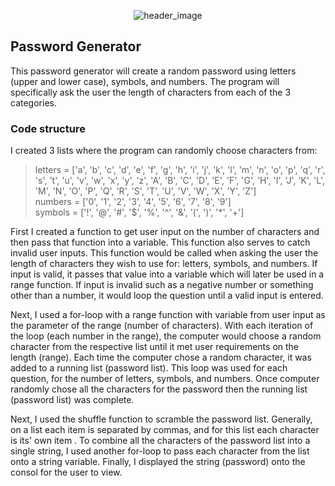 <p align="center">
  <img src="https://i.imgur.com/HDtcLAz.png" alt="header_image"/>
</p>

<h2>Password Generator</h2>

This password generator will create a random password using letters (upper and lower case), symbols, and numbers. The program will specifically ask the user the length of characters from each of the 3 categories.

<h3>Code structure</h3>

I created 3 lists where the program can randomly choose characters from:
>letters = ['a', 'b', 'c', 'd', 'e', 'f', 'g', 'h', 'i', 'j', 'k', 'l', 'm', 'n', 'o', 'p', 'q', 'r', 's', 't', 'u', 'v', 'w', 'x', 'y', 'z', 'A', 'B', 'C', 'D', 'E', 'F', 'G', 'H', 'I', 'J', 'K', 'L', 'M', 'N', 'O', 'P', 'Q', 'R', 'S', 'T', 'U', 'V', 'W', 'X', 'Y', 'Z'] </br>
>numbers = ['0', '1', '2', '3', '4', '5', '6', '7', '8', '9']</br>
>symbols = ['!', '@', '#', '$', '%', '^', '&', '(', ')', '*', '+']</br>

First I created a function to get user input on the number of characters and then pass that function into a variable. This function also serves to catch invalid user inputs. This function would be called when asking the user the length of characters they wish to use for: letters, symbols, and numbers. If input is valid, it passes that value into a variable which will later be used in a range function. If input is invalid such as a negative number or something other than a number, it would loop the question until a valid input is entered. 

Next, I used a for-loop with a range function with variable from user input as the parameter of the range (number of characters). With each iteration of the loop (each number in the range), the computer would choose a random character from the respective list until it met user requirements on the length (range). Each time the computer chose a random character, it was added to a running list (password list). This loop was used for each question, for the number of letters, symbols, and numbers. Once computer randomly chose all the characters for the password then the running list (password list) was complete.

Next, I used the shuffle function to scramble the password list. Generally, on a list each item is separated by commas, and for this list each character is its' own item . To combine all the characters of the password list into a single string, I used another for-loop to pass each character from the list onto a string variable. Finally, I displayed the string (password) onto the consol for the user to view.  

